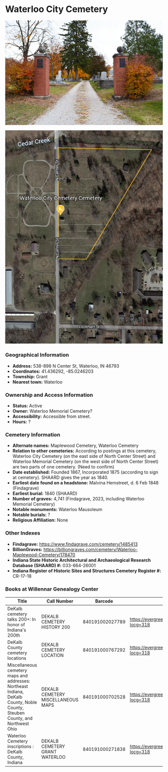 # Waterloo City Cemetery 

![Waterloo City Cemetery Entrance](https://github.com/FyoAtEPL/DeKalbCemeteries/blob/main/images/cemeteryPhotos/WaterlooCemetery.png "Waterloo City Cemetery Entrance")

![Waterloo City Cemetery on Google Earth](https://github.com/FyoAtEPL/DeKalbCemeteries/blob/main/images/mapImages/WaterlooCityEarth.png "Waterloo City Cemetery on Google Earth")

### Geographical Information
- **Address:** 538-898 N Center St, Waterloo, IN 46793
- **Coordinates:** 41.436292, -85.0246203
- **Township:** Grant
- **Nearest town:** Waterloo

### Ownership and Access Information
- **Status:** Active
- **Owner:** Waterloo Memorial Cemetery?
- **Accessibility:** Accessible from street.
- **Hours:** ?

### Cemetery Information
- **Alternate names:** Maplewood Cemetery, Waterloo Cemetery
- **Relation to other cemeteries:** According to postings at this cemetery, Waterloo City Cemetery (on the east side of North Center Street) and Waterloo Memorial Cemetery (on the west side of North Center Street) are two parts of one cemetery. (Need to confirm)
- **Date established:** Founded 1867, Incorporated 1875 (according to sign at cemetery). SHAARD gives the year as 1840.
- **Earliest date found on a headstone:** Malvina Hemstreet, d. 6 Feb 1848 (Findagrave)
- **Earliest burial:** 1840 (SHAARD)
- **Number of graves:** 4,741 (Findagrave, 2023, including Waterloo Memorial Cemetery)
- **Notable monuments:** Waterloo Mausoleum
- **Notable burials:** ?
- **Religious Affiliation:** None

### Other Indexes
- **Findagrave:** https://www.findagrave.com/cemetery/1485413
- **BillionGraves:** https://billiongraves.com/cemetery/Waterloo-Maplewood-Cemetery/178470
- **Indiana State Historic Architectural and Archaeological Research Database (SHAARD) #:** 033-664-26001
- **Indiana Register of Historic Sites and Structures Cemetery Register #:** CR-17-18

### Books at Willennar Genealogy Center
| Title | Call Number | Barcode | Evergreen Record |
| ------------ | ------------ | ------------ | ------------ |
| DeKalb cemetery talks 200+: In honor of Indiana's 200th | DEKALB CEMETERY HISTORY 200 | 840191002027789 | https://evergreen.lib.in.us/eg/opac/record/20859537?locg=318 |
| DeKalb County cemetery locations | DEKALB CEMETERY LOCATION | 840191000767292 | https://evergreen.lib.in.us/eg/opac/record/20670319?locg=318 |
| Miscellaneous cemetery maps and addresses: Northeast Indiana, DeKalb County, Noble County, Steuben County, and Northwest Ohio | DEKALB CEMETERY MISCELLANEOUS MAPS | 840191000702528 | https://evergreen.lib.in.us/eg/opac/record/20673421?locg=318 |
| Waterloo Cemetery inscriptions : DeKalb County, Indiana | DEKALB CEMETERY GRANT WATERLOO | 840191000271838 | https://evergreen.lib.in.us/eg/opac/record/20670312?locg=318 |
